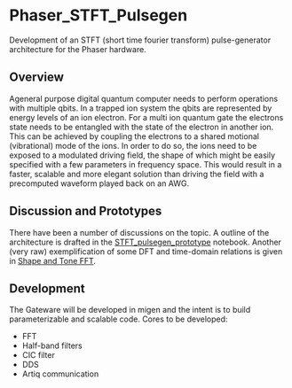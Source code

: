 # Phaser_STFT_Pulsegen
Development of an STFT (short time fourier transform) pulse-generator architecture for the Phaser hardware.


## Overview

Ageneral purpose digital quantum computer needs to perform operations with multiple qbits. In a trapped ion system the qbits are represented by energy levels of an ion electron. For a multi ion quantum gate the electrons state needs to be entangled with the state of the electron in another ion. This can be achieved by coupling the electrons to a shared motional (vibrational) mode of the ions. In order to do so, the ions need to be exposed to a modulated driving field, the shape of which might be easily specified with a few parameters in frequency space. This would result in a faster, scalable and more elegant solution than driving the field with a precomputed waveform played back on an AWG.

## Discussion and Prototypes

There have been a number of discussions on the topic. A outline of the architecture is drafted in the [STFT_pulsegen_prototype](STFT_Pulsegen_for_Quantum_Gates.ipynb) notebook.
Another (very raw) exemplification of some DFT and time-domain relations is given in [Shape and Tone FFT](Shape_and_Tone_FFT.ipynb).


## Development

The Gateware will be developed in migen and the intent is to build parameterizable and scalable code. Cores to be developed:

- FFT
- Half-band filters
- CIC filter
- DDS
- Artiq communication
